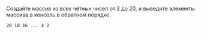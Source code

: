 Создайте массив из всех чётных чисел от 2 до 20, и выведите элементы массива в консоль в обратном порядке.

    20 18 16 ... 4 2